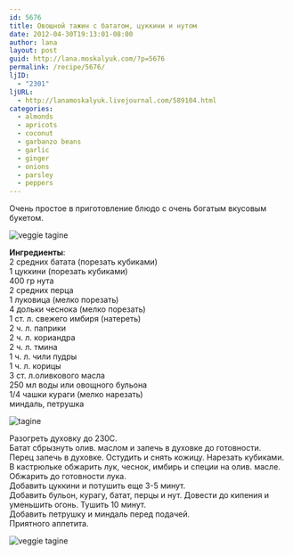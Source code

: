 ```yaml
---
id: 5676
title: Овощной тажин с бататом, цуккини и нутом
date: 2012-04-30T19:13:01-08:00
author: lana
layout: post
guid: http://lana.moskalyuk.com/?p=5676
permalink: /recipe/5676/
ljID:
  - "2301"
ljURL:
  - http://lanamoskalyuk.livejournal.com/589104.html
categories:
  - almonds
  - apricots
  - coconut
  - garbanzo beans
  - garlic
  - ginger
  - onions
  - parsley
  - peppers
---
```

Очень простое в приготовление блюдо с очень богатым вкусовым букетом.

![veggie tagine](http://farm8.staticflickr.com/7205/7130303871_ba94409756_z.jpg) 

**Ингредиенты**:  
2 средних батата (порезать кубиками)  
1 цуккини (порезать кубиками)  
400 гр нута  
2 средних перца  
1 луковица (мелко порезать)  
4 дольки чеснока (мелко порезать)  
1 ст. л. свежего имбиря (натереть)  
2 ч. л. паприки  
2 ч. л. кориандра  
2 ч. л. тмина  
1 ч. л. чили пудры  
1 ч. л. корицы  
3 ст. л.оливкового масла  
250 мл воды или овощного бульона  
1/4 чашки кураги (мелко нарезать)  
миндаль, петрушка

![tagine](http://farm8.staticflickr.com/7042/6984219826_00fb7f7c40_z.jpg) 

Разогреть духовку до 230С.  
Батат сбрызнуть олив. маслом и запечь в духовке до готовности.  
Перец запечь в духовке. Остудить и снять кожицу. Нарезать кубиками.  
В кастрюльке обжарить лук, чеснок, имбирь и специи на олив. масле. Обжарить до готовности лука.  
Добавить цуккини и потушить еще 3-5 минут.  
Добавить бульон, курагу, батат, перцы и нут. Довести до кипения и уменьшить огонь. Тушить 10 минут.  
Добавить петрушку и миндаль перед подачей.  
Приятного аппетита.

![veggie tagine](http://farm8.staticflickr.com/7133/6984219528_ed4a9d27f1_z.jpg)